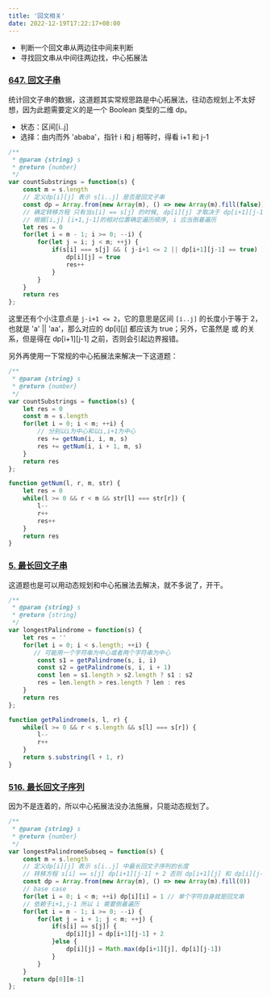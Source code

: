 ```yaml
---
title: '回文相关'
date: 2022-12-19T17:22:17+08:00
---
```


- 判断一个回文串从两边往中间来判断
- 寻找回文串从中间往两边找，中心拓展法

### [647. 回文子串](https://leetcode.cn/problems/palindromic-substrings/description/)

统计回文子串的数据，这道题其实常规思路是中心拓展法，往动态规划上不太好想，因为此题需要定义的是一个 Boolean 类型的二维 dp。

- 状态：区间[i..j]
- 选择：由内而外 'ababa'，指针 i 和 j 相等时，得看 i+1 和 j-1

```JavaScript
/**
 * @param {string} s
 * @return {number}
 */
var countSubstrings = function(s) {
    const m = s.length
    // 定义dp[i][j] 表示 s[i..j] 是否是回文子串
    const dp = Array.from(new Array(m), () => new Array(m).fill(false))
    // 确定转移方程 只有当s[i] == s[j] 的时候, dp[i][j] 才取决于 dp[i+1][j-1]
    // 根据[i,j] [i+1,j-1]的相对位置确定遍历顺序, i 应当倒着遍历
    let res = 0
    for(let i = m - 1; i >= 0; --i) {
        for(let j = i; j < m; ++j) {
            if(s[i] === s[j] && ( j-i+1 <= 2 || dp[i+1][j-1] == true) ) {
                dp[i][j] = true
                res++
            }
        }
    }
    return res
};
```

这里还有个小注意点是 `j-i+1 <= 2`，它的意思是区间 `[i..j]` 的长度小于等于 2，也就是 'a' || 'aa'，那么对应的 dp[i][j] 都应该为 true；另外，它虽然是 或 的关系，但是得在 dp[i+1][j-1] 之前，否则会引起边界报错。

另外再使用一下常规的中心拓展法来解决一下这道题：

```JavaScript
/**
 * @param {string} s
 * @return {number}
 */
var countSubstrings = function(s) {
    let res = 0
    const m = s.length
    for(let i = 0; i < m; ++i) {
        // 分别以i为中心和以i,i+1为中心
        res += getNum(i, i, m, s)
        res += getNum(i, i + 1, m, s)
    }
    return res
};

function getNum(l, r, m, str) {
    let res = 0
    while(l >= 0 && r < m && str[l] === str[r]) {
        l--
        r++
        res++
    }
    return res
}
```

### [5. 最长回文子串](https://leetcode.cn/problems/longest-palindromic-substring/description/)

这道题也是可以用动态规划和中心拓展法去解决，就不多说了，开干。

```JavaScript
/**
 * @param {string} s
 * @return {string}
 */
var longestPalindrome = function(s) {
    let res = ''
    for(let i = 0; i < s.length; ++i) {
       // 可能用一个字符串为中心或者两个字符串为中心
        const s1 = getPalindrome(s, i, i)
        const s2 = getPalindrome(s, i, i + 1)
        const len = s1.length > s2.length ? s1 : s2
        res = len.length > res.length ? len : res
    }
    return res
};

function getPalindrome(s, l, r) {
    while(l >= 0 && r < s.length && s[l] === s[r]) {
        l--
        r++
    }
    return s.substring(l + 1, r)
}
```

### [516. 最长回文子序列](https://leetcode.cn/problems/longest-palindromic-subsequence/solutions/)

因为不是连着的，所以中心拓展法没办法施展，只能动态规划了。

```JavaScript
/**
 * @param {string} s
 * @return {number}
 */
var longestPalindromeSubseq = function(s) {
    const m = s.length
    // 定义dp[i][j] 表示 s[i..j] 中最长回文子序列的长度
    // 转移方程 s[i] == s[j] dp[i+1][j-1] + 2 否则 dp[i+1][j] 和 dp[i][j-1] 取较长的那个
    const dp = Array.from(new Array(m), () => new Array(m).fill(0))
    // base case
    for(let i = 0; i < m; ++i) dp[i][i] = 1 // 单个字符自身就是回文串
    // 依赖于i+1,j-1 所以 i 需要倒着遍历
    for(let i = m - 1; i >= 0; --i) {
        for(let j = i + 1; j < m; ++j) {
            if(s[i] == s[j]) {
                dp[i][j] = dp[i+1][j-1] + 2
            }else {
                dp[i][j] = Math.max(dp[i+1][j], dp[i][j-1])
            }
        }
    }
    return dp[0][m-1]
};
```
